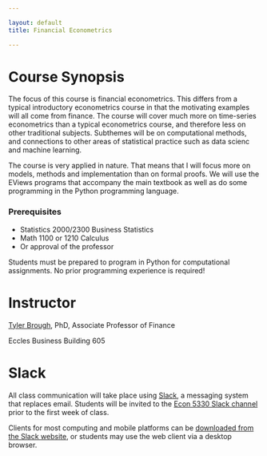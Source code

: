 ```yaml
---

layout: default
title: Financial Econometrics 

---
```


# Course Synopsis

The focus of this course is financial econometrics. This differs from a typical introductory econometrics course in that
the motivating examples will all come from finance. The course will cover much more on time-series econometrics than a
typical econometrics course, and therefore less on other traditional subjects. Subthemes will be on computational
methods, and connections to other areas of statistical practice such as data scienc and machine learning. 

The course is very applied in nature. That means that I will focus more on models, methods and implementation than on
formal proofs. We will use the EViews programs that accompany the main textbook as well as do some programming in the
Python programming language. 

### Prerequisites

- Statistics 2000/2300 Business Statistics
- Math 1100 or 1210 Calculus
- Or approval of the professor

Students must be prepared to program in Python for computational assignments. No prior programming experience is required!

# Instructor

[Tyler Brough](https://broughtj.github.io), PhD, Associate Professor of Finance 

Eccles Business Building 605

# Slack

All class communication will take place using [Slack](https://slack.com), a messaging system that replaces email. Students will be invited to the [Econ 5330 Slack channel](https://ecn5330.slack.com) prior to the first week of class.

Clients for most computing and mobile platforms can be [downloaded from the Slack website](https://slack.com/downloads), or students may use the web client via a desktop browser.
